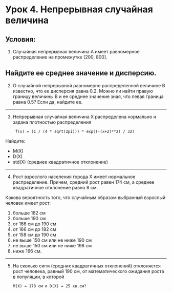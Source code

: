 # Урок 4. Непрерывная случайная величина
## Условия:
1. Случайная непрерывная величина A имеет равномерное распределение на промежутке (200, 800]. 

Найдите ее среднее значение и дисперсию.
---
2. О случайной непрерывной равномерно распределенной величине B известно, что ее дисперсия равна 0.2. Можно ли найти правую границу величины B и ее среднее значение зная, что левая граница равна 0.5? Если да, найдите ее.
---
3. Непрерывная случайная величина X распределена нормально и задана плотностью распределения 

        f(x) = (1 / (4 * sqrt(2pi))) * exp((-(x+2)**2) / 32)

Найдите:

- M(X)
- D(X)
- std(X) (среднее квадратичное отклонение)
---
4. Рост взрослого населения города X имеет нормальное распределение.
Причем, средний рост равен 174 см, а среднее квадратичное отклонение равно 8 см.

Какова вероятность того, что случайным образом выбранный взрослый человек имеет рост:

1. больше 182 см
2. больше 190 см
3. от 166 см до 190 см
4. от 166 см до 182 см
5. от 158 см до 190 см
6. не выше 150 см или не ниже 190 см
7. не выше 150 см или не ниже 198 см
8. ниже 166 см.
---
5. На сколько сигм (средних квадратичных отклонений) отклоняется рост человека, равный 190 см, от математического ожидания роста в популяции, в которой  

       M(X) = 178 см и D(X) = 25 кв.см?